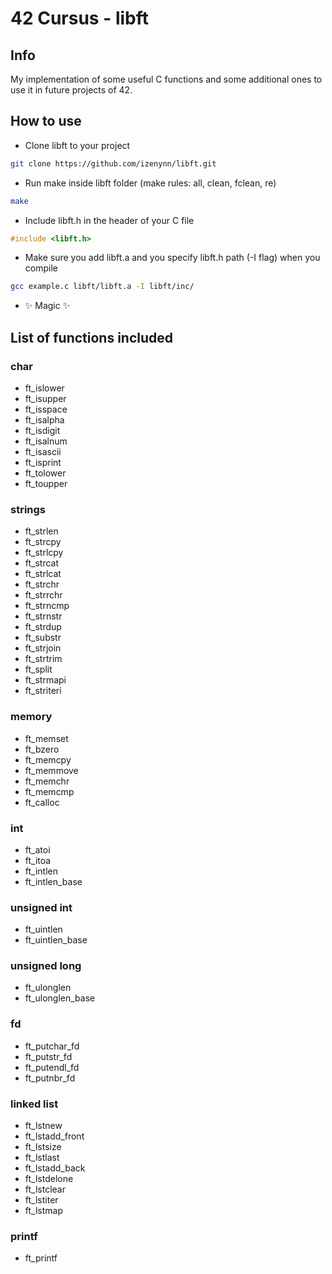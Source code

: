 # 42 Cursus - libft

## Info

My implementation of some useful C functions and some additional ones to use it in future projects of 42.

## How to use

- Clone libft to your project

```sh
git clone https://github.com/izenynn/libft.git
```

- Run make inside libft folder (make rules: all, clean, fclean, re)

```sh
make
```

- Include libft.h in the header of your C file

```c
#include <libft.h>
```

- Make sure you add libft.a and you specify libft.h path (-I flag) when you compile

```sh
gcc example.c libft/libft.a -I libft/inc/
```

- ✨ Magic ✨

## List of functions included

### char
- ft_islower
- ft_isupper
- ft_isspace
- ft_isalpha
- ft_isdigit
- ft_isalnum
- ft_isascii
- ft_isprint
- ft_tolower
- ft_toupper

### strings
- ft_strlen
- ft_strcpy
- ft_strlcpy
- ft_strcat
- ft_strlcat
- ft_strchr
- ft_strrchr
- ft_strncmp
- ft_strnstr
- ft_strdup
- ft_substr
- ft_strjoin
- ft_strtrim
- ft_split
- ft_strmapi
- ft_striteri

### memory
- ft_memset
- ft_bzero
- ft_memcpy
- ft_memmove
- ft_memchr
- ft_memcmp
- ft_calloc

### int
- ft_atoi
- ft_itoa
- ft_intlen
- ft_intlen_base

### unsigned int
- ft_uintlen
- ft_uintlen_base

### unsigned long
- ft_ulonglen
- ft_ulonglen_base

### fd
- ft_putchar_fd
- ft_putstr_fd
- ft_putendl_fd
- ft_putnbr_fd

### linked list
- ft_lstnew
- ft_lstadd_front
- ft_lstsize
- ft_lstlast
- ft_lstadd_back
- ft_lstdelone
- ft_lstclear
- ft_lstiter
- ft_lstmap

### printf
- ft_printf
